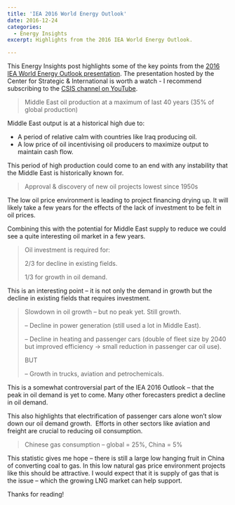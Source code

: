 ```yaml
---
title: 'IEA 2016 World Energy Outlook'
date: 2016-12-24
categories:
  - Energy Insights
excerpt: Highlights from the 2016 IEA World Energy Outlook.

---
```


This Energy Insights post highlights some of the key points from the [2016 IEA World Energy Outlook presentation](https://www.youtube.com/watch?v=DXXEX8INQao). The presentation hosted by the Center for Strategic & International is worth a watch - I recommend subscribing to the [CSIS channel on YouTube](https://www.google.co.nz/url?sa=t&rct=j&q=&esrc=s&source=web&cd=1&cad=rja&uact=8&ved=0ahUKEwjRnZnXl4rRAhVEWLwKHWFuCmoQFggcMAA&url=https%3A%2F%2Fwww.youtube.com%2Fuser%2Fcsisdc&usg=AFQjCNG_ao_oXAznnPs14zyOxdABmHTVLQ).

> Middle East oil production at a maximum of last 40 years (35% of global production)

Middle East output is at a historical high due to:

  * A period of relative calm with countries like Iraq producing oil.
  * A low price of oil incentivising oil producers to maximize output to maintain cash flow.

This period of high production could come to an end with any instability that the Middle East is historically known for.

> Approval & discovery of new oil projects lowest since 1950s

The low oil price environment is leading to project financing drying up. It will likely take a few years for the effects of the lack of investment to be felt in oil prices.

Combining this with the potential for Middle East supply to reduce we could see a quite interesting oil market in a few years.

> Oil investment is required for:
>
> 2/3 for decline in existing fields.
>
> 1/3 for growth in oil demand.

This is an interesting point &#8211; it is not only the demand in growth but the decline in existing fields that requires investment.

> Slowdown in oil growth &#8211; but no peak yet. Still growth.
>
> &#8211; Decline in power generation (still used a lot in Middle East).
>
> &#8211; Decline in heating and passenger cars (double of fleet size by 2040 but improved efficiency -> small reduction in passenger car oil use).
>
> BUT
>
> &#8211; Growth in trucks, aviation and petrochemicals.

This is a somewhat controversial part of the IEA 2016 Outlook &#8211; that the peak in oil demand is yet to come. Many other forecasters predict a decline in oil demand.

This also highlights that electrification of passenger cars alone won&#8217;t slow down our oil demand growth.  Efforts in other sectors like aviation and freight are crucial to reducing oil consumption.

> Chinese gas consumption &#8211; global = 25%, China = 5%

This statistic gives me hope &#8211; there is still a large low hanging fruit in China of converting coal to gas. In this low natural gas price environment projects like this should be attractive. I would expect that it is supply of gas that is the issue &#8211; which the growing LNG market can help support.

Thanks for reading!
